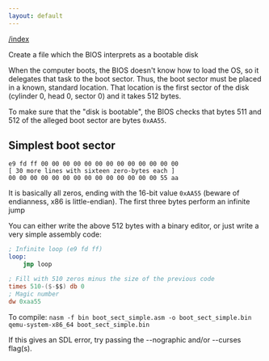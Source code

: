 ```yaml
---
layout: default
---
```


[/index](../bios.md)

Create a file which the BIOS interprets as a bootable disk

When the computer boots, the BIOS doesn't know how to load the OS, so it
delegates that task to the boot sector. Thus, the boot sector must be
placed in a known, standard location. That location is the first sector
of the disk (cylinder 0, head 0, sector 0) and it takes 512 bytes.

To make sure that the "disk is bootable", the BIOS checks that bytes
511 and 512 of the alleged boot sector are bytes `0xAA55`.

Simplest boot sector
--------------------

```
e9 fd ff 00 00 00 00 00 00 00 00 00 00 00 00 00
[ 30 more lines with sixteen zero-bytes each ]
00 00 00 00 00 00 00 00 00 00 00 00 00 00 55 aa
```

It is basically all zeros, ending with the 16-bit value
`0xAA55` (beware of endianness, x86 is little-endian). 
The first three bytes perform an infinite jump

You can either write the above 512 bytes
with a binary editor, or just write a very
simple assembly code:

```nasm
; Infinite loop (e9 fd ff)
loop:
    jmp loop 

; Fill with 510 zeros minus the size of the previous code
times 510-($-$$) db 0
; Magic number
dw 0xaa55 
```

To compile:
`nasm -f bin boot_sect_simple.asm -o boot_sect_simple.bin`
`qemu-system-x86_64 boot_sect_simple.bin` 

If this gives an SDL error, try passing the --nographic and/or --curses flag(s).

